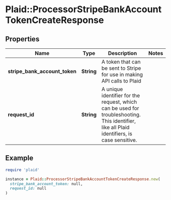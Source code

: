 # Plaid::ProcessorStripeBankAccountTokenCreateResponse

## Properties

| Name | Type | Description | Notes |
| ---- | ---- | ----------- | ----- |
| **stripe_bank_account_token** | **String** | A token that can be sent to Stripe for use in making API calls to Plaid |  |
| **request_id** | **String** | A unique identifier for the request, which can be used for troubleshooting. This identifier, like all Plaid identifiers, is case sensitive. |  |

## Example

```ruby
require 'plaid'

instance = Plaid::ProcessorStripeBankAccountTokenCreateResponse.new(
  stripe_bank_account_token: null,
  request_id: null
)
```


